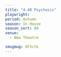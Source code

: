 ```yaml
---
title: "4.48 Psychosis"
playwright:
period: Autumn
season: In House
season_sort: 80
venue:
  - New Theatre

smugmug: 6F3ctk
---
```

